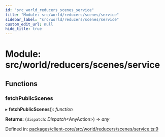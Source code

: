 ```yaml
---
id: "src_world_reducers_scenes_service"
title: "Module: src/world/reducers/scenes/service"
sidebar_label: "src/world/reducers/scenes/service"
custom_edit_url: null
hide_title: true
---
```


# Module: src/world/reducers/scenes/service

## Functions

### fetchPublicScenes

▸ **fetchPublicScenes**(): *function*

**Returns:** (`dispatch`: *Dispatch*<AnyAction\>) => *any*

Defined in: [packages/client-core/src/world/reducers/scenes/service.ts:9](https://github.com/xr3ngine/xr3ngine/blob/716a06460/packages/client-core/src/world/reducers/scenes/service.ts#L9)

